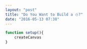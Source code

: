 ```yaml
---
layout: "post"
title: "Do You Want to Build a ⛄️?"
date: "2016-05-13 07:38"
---
```


```javascript
function setup(){
    createCanvas
}
